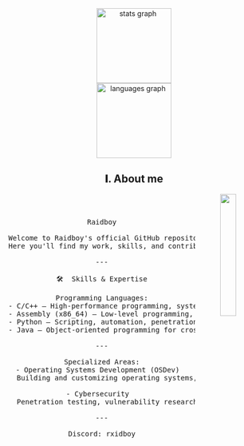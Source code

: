 <div align="center">
  <img src="https://github-readme-stats.vercel.app/api?username=0xb0y426&hide_title=false&hide_rank=false&show_icons=false&include_all_commits=true&count_private=true&disable_animations=false&theme=dark&locale=en&hide_border=false&order=1" height="150" alt="stats graph"  />
  <br>
  <img src="https://github-readme-stats.vercel.app/api/top-langs?username=0xb0y426&locale=en&hide_title=false&layout=compact&card_width=320&langs_count=5&theme=dark&hide_border=false&order=2" height="150" alt="languages graph"  />
</div>

<h2 align="center"> 𝐈. About me </h2>
<div align="center">
  <img src="https://external-content.duckduckgo.com/iu/?u=https%3A%2F%2Ftse1.explicit.bing.net%2Fth%3Fid%3DOIP.fd9qPo2qwUklvA2-cnkSygHaKd%26pid%3DApi&f=1&ipt=f630162a68155746e15b945d8218983397c366f6dca93a81176c7534c7596ae8&ipo=images" width="25%" align="right" />
  <br><br>

  <pre>
Raidboy

Welcome to Raidboy's official GitHub repository!  
Here you'll find my work, skills, and contributions in the fields of software development, operating systems, cybersecurity, and more.

---

🛠️  Skills & Expertise

Programming Languages:
- C/C++ – High-performance programming, systems-level development, and embedded systems.
- Assembly (x86_64) – Low-level programming, optimization, and reverse engineering.
- Python – Scripting, automation, penetration testing, and security tools.
- Java – Object-oriented programming for cross-platform applications and server-side development.

---

Specialized Areas:
- Operating Systems Development (OSDev)  
  Building and customizing operating systems, including low-level system programming and kernel development.

- Cybersecurity  
  Penetration testing, vulnerability research, secure coding, and ethical hacking to ensure software integrity and safety.

---

Discord: rxidboy
  </pre>
  
  <br><br>
  <br><br><br>
</div>
